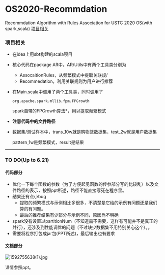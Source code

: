 # OS2020-Recommdation
Recommdation Algorithm with Rules Association for USTC 2020 OS(with spark,scala)
[项目相关](#项目相关)

### 项目相关

- 在idea上用sbt构建的scala项目

- 核心代码在package AR中，AR/Utils中有两个工具类分别为

  - AssocaitionRules，从频繁模式中提取关联规/
  - Recommedation，利用关联规则为用户进行推荐

- 在Main.scala中调用了两个工具类，同时调用了

  ```
  org.apache.spark.mllib.fpm.FPGrowth
  ```

  spark自带的FPGrowth算法*，用以提取频繁模式

- **注意代码中的文件路径**

- 数据集/测试样本中，trans_10w就是购物篮数据集，test_2w就是用户数据集

  pattern_1w是频繁模式，result是结果

---

### TO DO(Up to 6.21)

#### 代码部分

- 优化一下每个函数的参数（为了方便起见函数的传参部分写的比较乱）以及文件路径的表示，按照ppt所述，路径不能直接写死在程序里。
- 结果还有点小bug
  - 提取的频繁模式与示例相比多很多，不清楚是它给的示例有问题还是我们算的有问题。
  - 最后的推荐结果有少部分与示例不同，原因尚不明确
- spark没有设置过partitionNum（不知道需不需要，这样有可能并不是真正的并行），还涉及到性能调优的问题（不过缺少数据集不用特别关心这个）。。
- 需要将程序打包成jar包(PPT所述)，最后输出也有要求

#### 文档部分

![1592755638(1).jpg](http://ww1.sinaimg.cn/large/006y8jFply1gg0d0on8tuj30kk062wey.jpg)

详情参照ppt。

